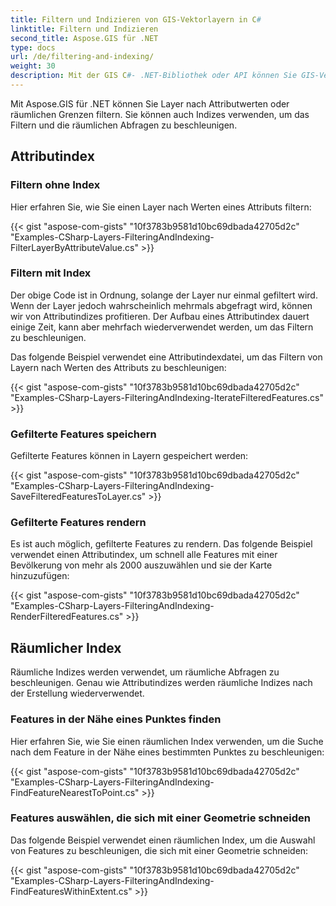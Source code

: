 ```yaml
---
title: Filtern und Indizieren von GIS-Vektorlayern in C#
linktitle: Filtern und Indizieren
second_title: Aspose.GIS für .NET
type: docs
url: /de/filtering-and-indexing/
weight: 30
description: Mit der GIS C#- .NET-Bibliothek oder API können Sie GIS-Vektorlayer nach Attributwerten oder räumlichen Grenzen filtern. Sie können auch Indizes verwenden, um das Filtern und die räumlichen Abfragen zu beschleunigen.
---
```


Mit Aspose.GIS für .NET können Sie Layer nach Attributwerten oder räumlichen Grenzen filtern. Sie können auch Indizes verwenden, um das Filtern und die räumlichen Abfragen zu beschleunigen.
## **Attributindex**
### **Filtern ohne Index**
Hier erfahren Sie, wie Sie einen Layer nach Werten eines Attributs filtern:

{{< gist "aspose-com-gists" "10f3783b9581d10bc69dbada42705d2c" "Examples-CSharp-Layers-FilteringAndIndexing-FilterLayerByAttributeValue.cs" >}}
### **Filtern mit Index**
Der obige Code ist in Ordnung, solange der Layer nur einmal gefiltert wird. Wenn der Layer jedoch wahrscheinlich mehrmals abgefragt wird, können wir von Attributindizes profitieren. Der Aufbau eines Attributindex dauert einige Zeit, kann aber mehrfach wiederverwendet werden, um das Filtern zu beschleunigen.

Das folgende Beispiel verwendet eine Attributindexdatei, um das Filtern von Layern nach Werten des Attributs zu beschleunigen:

{{< gist "aspose-com-gists" "10f3783b9581d10bc69dbada42705d2c" "Examples-CSharp-Layers-FilteringAndIndexing-IterateFilteredFeatures.cs" >}}
### **Gefilterte Features speichern**
Gefilterte Features können in Layern gespeichert werden:

{{< gist "aspose-com-gists" "10f3783b9581d10bc69dbada42705d2c" "Examples-CSharp-Layers-FilteringAndIndexing-SaveFilteredFeaturesToLayer.cs" >}}
### **Gefilterte Features rendern**
Es ist auch möglich, gefilterte Features zu rendern. Das folgende Beispiel verwendet einen Attributindex, um schnell alle Features mit einer Bevölkerung von mehr als 2000 auszuwählen und sie der Karte hinzuzufügen:

{{< gist "aspose-com-gists" "10f3783b9581d10bc69dbada42705d2c" "Examples-CSharp-Layers-FilteringAndIndexing-RenderFilteredFeatures.cs" >}}
## **Räumlicher Index**
Räumliche Indizes werden verwendet, um räumliche Abfragen zu beschleunigen. Genau wie Attributindizes werden räumliche Indizes nach der Erstellung wiederverwendet.
### **Features in der Nähe eines Punktes finden**
Hier erfahren Sie, wie Sie einen räumlichen Index verwenden, um die Suche nach dem Feature in der Nähe eines bestimmten Punktes zu beschleunigen:

{{< gist "aspose-com-gists" "10f3783b9581d10bc69dbada42705d2c" "Examples-CSharp-Layers-FilteringAndIndexing-FindFeatureNearestToPoint.cs" >}}
### **Features auswählen, die sich mit einer Geometrie schneiden**
Das folgende Beispiel verwendet einen räumlichen Index, um die Auswahl von Features zu beschleunigen, die sich mit einer Geometrie schneiden:

{{< gist "aspose-com-gists" "10f3783b9581d10bc69dbada42705d2c" "Examples-CSharp-Layers-FilteringAndIndexing-FindFeaturesWithinExtent.cs" >}}

